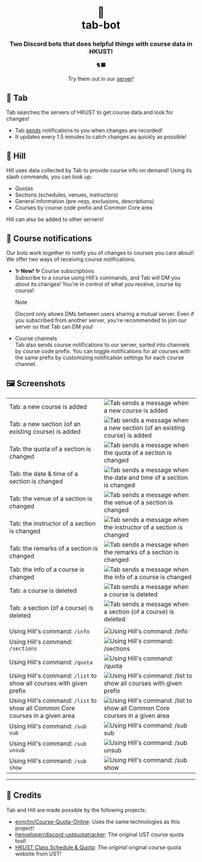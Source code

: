 <h1 align="center">
    🍄
    <br>
    tab-bot
</h1>

<h3 align="center">
    Two Discord bots that does helpful things with course data in HKUST!<br>
</h3>

<p align="center">
    🐈‍⬛
</p>

<p align="center">
    Try them out in our <a href="https://discord.gg/RNmMMF6xHY">server</a>!
</p>

## 🥁 Tab
Tab searches the servers of HKUST to get course data and look for changes!

- Tab [sends](https://youtu.be/FXsGCieXm1E) notifications to you when changes are recorded!
- It updates every 1.5 minutes to catch changes as quickly as possible!

## 🍦 Hill
Hill uses data collected by Tab to provide course info on demand! Using its slash commands, you can look up:

- Quotas
- Sections (schedules, venues, instructors)
- General information (pre-reqs, exclusions, descriptions)
- Courses by course code prefix and Common Core area

Hill can also be added to other servers!

## 🍋 Course notifications
Our bots work together to notify you of changes to courses you care about! We offer two ways of receiving course notifications.

- **✨ New! ✨** Course subscriptions<br>
Subscribe to a course using Hill's commands, and Tab will DM you about its changes! You're in control of what you receive, course by course!<br>
    > [!NOTE]
    > Discord only allows DMs between users sharing a mutual server. Even if you subscribed from another server, you're recommended to join our server so that Tab can DM you!
- Course channels<br>
Tab also sends course notifications to our server, sorted into channels by course code prefix. You can toggle notifications for all courses with the same prefix by customizing notification settings for each course channel.

## 🖼️ Screenshots
|||
| :---         | :---    |
| Tab: a new course is added | ![Tab sends a message when a new course is added](sample_screenshots/tab/new_course.png) |
| Tab: a new section (of an existing course) is added | ![Tab sends a message when a new section (of an existing course) is added](sample_screenshots/tab/new_section.png) |
| Tab: the quota of a section is changed | ![Tab sends a message when the quota of a section is changed](sample_screenshots/tab/quota_changed.png) |
| Tab: the date & time of a section is changed | ![Tab sends a message when the date and time of a section is changed](sample_screenshots/tab/time_changed.png) |
| Tab: the venue of a section is changed | ![Tab sends a message when the venue of a section is changed](sample_screenshots/tab/venue_changed.png) |
| Tab: the instructor of a section is changed | ![Tab sends a message when the instructor of a section is changed](sample_screenshots/tab/inst_changed.png) |
| Tab: the remarks of a section is changed | ![Tab sends a message when the remarks of a section is changed](sample_screenshots/tab/remarks_changed.png) |
| Tab: the info of a course is changed | ![Tab sends a message when the info of a course is changed](sample_screenshots/tab/info_changed.png) |
| Tab: a course is deleted | ![Tab sends a message when a course is deleted](sample_screenshots/tab/course_deleted.png) |
| Tab: a section (of a course) is deleted | ![Tab sends a message when a section (of a course) is deleted](sample_screenshots/tab/section_deleted.png) |
|||
| Using Hill's command: `/info` | ![Using Hill's command: `/info`](sample_screenshots/hill/info.png) |
| Using Hill's command: `/sections` | ![Using Hill's command: `/sections`](sample_screenshots/hill/sections.png) |
| Using Hill's command: `/quota` | ![Using Hill's command: `/quota`](sample_screenshots/hill/quota.png) |
| Using Hill's command: `/list` to show all courses with given prefix | ![Using Hill's command: `/list` to show all courses with given prefix](sample_screenshots/hill/list_prefix.png) |
| Using Hill's command: `/list` to show all Common Core courses in a given area | ![Using Hill's command: `/list` to show all Common Core courses in a given area](sample_screenshots/hill/list_cc.png) |
| Using Hill's command: `/sub sub` | ![Using Hill's command: `/sub sub`](sample_screenshots/hill/sub_sub.png) |
| Using Hill's command: `/sub unsub` | ![Using Hill's command: `/sub unsub`](sample_screenshots/hill/sub_unsub.png) |
| Using Hill's command: `/sub show` | ![Using Hill's command: `/sub show`](sample_screenshots/hill/sub_show.png) |
---

## 🌟 Credits
Tab and Hill are made possible by the following projects:
- [evnchn/Course-Quota-Online](https://github.com/evnchn/Course-Quota-Online): Uses the same technologies as this project!
- [henveloper/discord-ustquotatracker](https://github.com/henveloper/discord-ustquotatracker): The original UST course quota tool!
- [HKUST Class Schedule & Quota](https://w5.ab.ust.hk/wcq/cgi-bin/): The *original* original course quota website from UST!
